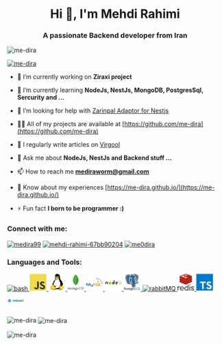 <h1 align="center">Hi 👋, I'm Mehdi Rahimi</h1>
<h3 align="center">A passionate Backend developer from Iran</h3>

<p align="left"> <img src="https://komarev.com/ghpvc/?username=me-dira&label=Profile%20views&color=0e75b6&style=flat" alt="me-dira" /> </p>

<p align="left"> <a href="https://github.com/ryo-ma/github-profile-trophy"><img src="https://github-profile-trophy.vercel.app/?username=me-dira&theme=onedark" alt="me-dira" /></a> </p>


- 🔭 I’m currently working on **Ziraxi project**

- 🌱 I’m currently learning **NodeJs, NestJs, MongoDB, PostgresSql, Sercurity and ...**

- 🤝 I’m looking for help with [Zarinpal Adaptor for Nestjs](https://github.com/me-dira/wp-scrapper)

- 👨‍💻 All of my projects are available at [https://github.com/me-dira](https://github.com/me-dira)

- 📝 I regularly write articles on [Virgool](https://virgool.io/@medira)

- 💬 Ask me about **NodeJs, NestJs and Backend stuff ...**

- 📫 How to reach me **mediraworm@gmail.com**

- 📄 Know about my experiences [https://me-dira.github.io/](https://me-dira.github.io/)

- ⚡ Fun fact **I born to be programmer :)**

<h3 align="left">Connect with me:</h3>
<p align="left">
<a href="https://twitter.com/medira99" target="blank"><img align="center" src="ht tps://raw.githubusercontent.com/rahuldkjain/github-profile-readme-generator/master/src/images/icons/Social/twitter.svg" alt="medira99" height="30" width="40" /></a>
<a href="https://linkedin.com/in/mehdi-rahimi-67bb90204" target="blank"><img align="center" src="https://raw.githubusercontent.com/rahuldkjain/github-profile-readme-generator/master/src/images/icons/Social/linked-in-alt.svg" alt="mehdi-rahimi-67bb90204" height="30" width="40" /></a>
<a href="https://instagram.com/me0dira" target="blank"><img align="center" src="https://raw.githubusercontent.com/rahuldkjain/github-profile-readme-generator/master/src/images/icons/Social/instagram.svg" alt="me0dira" height="30" width="40" /></a>
</p>

<h3 align="left">Languages and Tools:</h3>
<p align="left"> <a href="https://www.gnu.org/software/bash/" target="_blank" rel="noreferrer"> <img src="https://www.vectorlogo.zone/logos/gnu_bash/gnu_bash-icon.svg" alt="bash" width="40" height="40"/> </a> <a href="https://developer.mozilla.org/en-US/docs/Web/JavaScript" target="_blank" rel="noreferrer"> <img src="https://raw.githubusercontent.com/devicons/devicon/master/icons/javascript/javascript-original.svg" alt="javascript" width="40" height="40"/> </a> <a href="https://www.linux.org/" target="_blank" rel="noreferrer"> <img src="https://raw.githubusercontent.com/devicons/devicon/master/icons/linux/linux-original.svg" alt="linux" width="40" height="40"/> </a> <a href="https://www.mongodb.com/" target="_blank" rel="noreferrer"> <img src="https://raw.githubusercontent.com/devicons/devicon/master/icons/mongodb/mongodb-original-wordmark.svg" alt="mongodb" width="40" height="40"/> </a> <a href="https://www.mysql.com/" target="_blank" rel="noreferrer"> <img src="https://raw.githubusercontent.com/devicons/devicon/master/icons/mysql/mysql-original-wordmark.svg" alt="mysql" width="40" height="40"/> </a> <a href="https://nodejs.org" target="_blank" rel="noreferrer"> <img src="https://raw.githubusercontent.com/devicons/devicon/master/icons/nodejs/nodejs-original-wordmark.svg" alt="nodejs" width="40" height="40"/> </a> <a href="https://www.postgresql.org" target="_blank" rel="noreferrer"> <img src="https://raw.githubusercontent.com/devicons/devicon/master/icons/postgresql/postgresql-original-wordmark.svg" alt="postgresql" width="40" height="40"/> </a> <a href="https://www.rabbitmq.com" target="_blank" rel="noreferrer"> <img src="https://www.vectorlogo.zone/logos/rabbitmq/rabbitmq-icon.svg" alt="rabbitMQ" width="40" height="40"/> </a> <a href="https://redis.io" target="_blank" rel="noreferrer"> <img src="https://raw.githubusercontent.com/devicons/devicon/master/icons/redis/redis-original-wordmark.svg" alt="redis" width="40" height="40"/> </a> <a href="https://www.typescriptlang.org/" target="_blank" rel="noreferrer"> <img src="https://raw.githubusercontent.com/devicons/devicon/master/icons/typescript/typescript-original.svg" alt="typescript" width="40" height="40"/> </a> <a href="https://webpack.js.org" target="_blank" rel="noreferrer"> <img src="https://raw.githubusercontent.com/devicons/devicon/d00d0969292a6569d45b06d3f350f463a0107b0d/icons/webpack/webpack-original-wordmark.svg" alt="webpack" width="40" height="40"/> </a> </p>

<p><img align="left" src="https://github-readme-stats.vercel.app/api/top-langs?username=me-dira&show_icons=true&locale=en&layout=compact" alt="me-dira" /></p>

<p>&nbsp;<img align="center" src="https://github-readme-stats.vercel.app/api?username=me-dira&show_icons=true&locale=en" alt="me-dira" /></p>

<p><img align="center" src="https://github-readme-streak-stats.herokuapp.com/?user=me-dira&" alt="me-dira" /></p>

